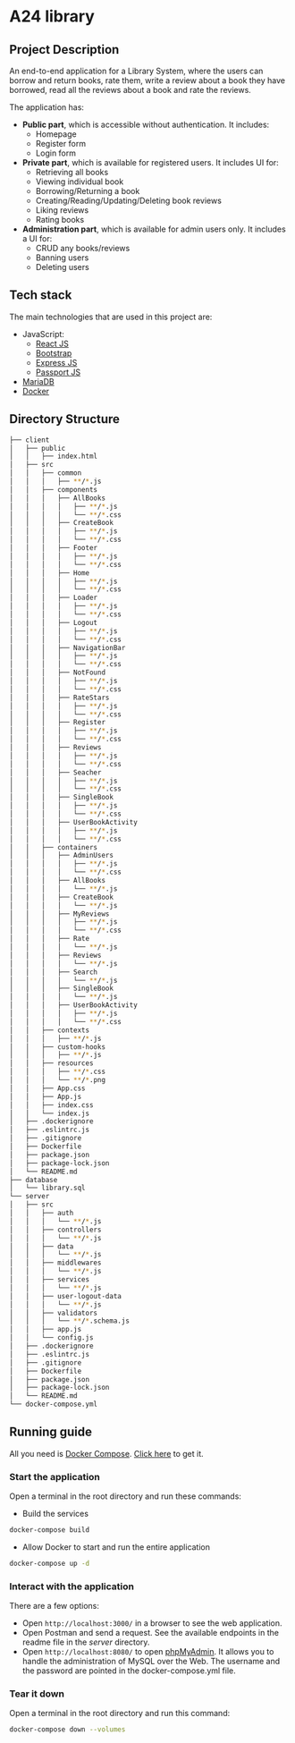 # A24 library

## Project Description

An end-to-end application for a Library System, where the users can borrow and return books, rate them, write a review about a book they have borrowed, read all the reviews about a book and rate the reviews.

The application has:

- **Public part**, which is accessible without authentication. It includes:
  - Homepage
  - Register form
  - Login form
- **Private part**, which is available for registered users. It includes UI for:
  - Retrieving all books
  - Viewing individual book
  - Borrowing/Returning a book
  - Creating/Reading/Updating/Deleting book reviews
  - Liking reviews
  - Rating books
- **Administration part**, which is available for admin users only. It includes a UI for:
  - CRUD any books/reviews
  - Banning users
  - Deleting users

## Tech stack

The main technologies that are used in this project are:

- JavaScript:
  - [React JS](https://reactjs.org/)
  - [Bootstrap](https://getbootstrap.com/)
  - [Express JS](https://expressjs.com/)
  - [Passport JS](https://www.passportjs.org/)
- [MariaDB](https://mariadb.org/)
- [Docker](https://www.docker.com/)

## Directory Structure

```bash
├── client
│   ├── public
│   │   ├── index.html
│   ├── src
│   │   ├── common
│   │   │   ├── **/*.js
│   │   ├── components
│   │   │   ├── AllBooks
│   │   │   │   ├── **/*.js
│   │   │   │   └── **/*.css
│   │   │   ├── CreateBook
│   │   │   │   ├── **/*.js
│   │   │   │   └── **/*.css
│   │   │   ├── Footer
│   │   │   │   ├── **/*.js
│   │   │   │   └── **/*.css
│   │   │   ├── Home
│   │   │   │   ├── **/*.js
│   │   │   │   └── **/*.css
│   │   │   ├── Loader
│   │   │   │   ├── **/*.js
│   │   │   │   └── **/*.css
│   │   │   ├── Logout
│   │   │   │   ├── **/*.js
│   │   │   │   └── **/*.css
│   │   │   ├── NavigationBar
│   │   │   │   ├── **/*.js
│   │   │   │   └── **/*.css
│   │   │   ├── NotFound
│   │   │   │   ├── **/*.js
│   │   │   │   └── **/*.css
│   │   │   ├── RateStars
│   │   │   │   ├── **/*.js
│   │   │   │   └── **/*.css
│   │   │   ├── Register
│   │   │   │   ├── **/*.js
│   │   │   │   └── **/*.css
│   │   │   ├── Reviews
│   │   │   │   ├── **/*.js
│   │   │   │   └── **/*.css
│   │   │   ├── Seacher
│   │   │   │   ├── **/*.js
│   │   │   │   └── **/*.css
│   │   │   ├── SingleBook
│   │   │   │   ├── **/*.js
│   │   │   │   └── **/*.css
│   │   │   ├── UserBookActivity
│   │   │   │   ├── **/*.js
│   │   │   │   └── **/*.css
│   │   ├── containers
│   │   │   ├── AdminUsers
│   │   │   │   ├── **/*.js
│   │   │   │   └── **/*.css
│   │   │   ├── AllBooks
│   │   │   │   └── **/*.js
│   │   │   ├── CreateBook
│   │   │   │   └── **/*.js
│   │   │   ├── MyReviews
│   │   │   │   ├── **/*.js
│   │   │   │   └── **/*.css
│   │   │   ├── Rate
│   │   │   │   └── **/*.js
│   │   │   ├── Reviews
│   │   │   │   └── **/*.js
│   │   │   ├── Search
│   │   │   │   └── **/*.js
│   │   │   ├── SingleBook
│   │   │   │   └── **/*.js
│   │   │   ├── UserBookActivity
│   │   │   │   ├── **/*.js
│   │   │   │   └── **/*.css
│   │   ├── contexts
│   │   │   ├── **/*.js
│   │   ├── custom-hooks
│   │   │   ├── **/*.js
│   │   ├── resources
│   │   │   ├── **/*.css
│   │   │   └── **/*.png
│   │   ├── App.css
│   │   ├── App.js
│   │   ├── index.css
│   │   └── index.js
│   ├── .dockerignore
│   ├── .eslintrc.js
│   ├── .gitignore
│   ├── Dockerfile
│   ├── package.json
│   ├── package-lock.json
│   └── README.md
├── database
│   └── library.sql
└── server
│   ├── src
│   │   ├── auth
│   │   │   └── **/*.js
│   │   ├── controllers
│   │   │   └── **/*.js
│   │   ├── data
│   │   │   └── **/*.js
│   │   ├── middlewares
│   │   │   └── **/*.js
│   │   ├── services
│   │   │   └── **/*.js
│   │   ├── user-logout-data
│   │   │   └── **/*.js
│   │   ├── validators
│   │   │   └── **/*.schema.js
│   │   ├── app.js
│   │   └── config.js
│   ├── .dockerignore
│   ├── .eslintrc.js
│   ├── .gitignore
│   ├── Dockerfile
│   ├── package.json
│   ├── package-lock.json
│   └── README.md
└── docker-compose.yml
```

## Running guide

All you need is [Docker Compose](https://docs.docker.com/compose/). [Click here](https://docs.docker.com/compose/install/#install-compose) to get it.

### Start the application

Open a terminal in the root directory and run these commands:

- Build the services

```sh
docker-compose build
```

- Allow Docker to start and run the entire application

```sh
docker-compose up -d
```

### Interact with the application

There are a few options:

- Open `http://localhost:3000/` in a browser to see the web application.
- Open Postman and send a request. See the available endpoints in the readme file in the _server_ directory.
- Open `http://localhost:8080/` to open [phpMyAdmin](https://www.phpmyadmin.net/). It allows you to handle the administration of MySQL over the Web. The username and the password are pointed in the docker-compose.yml file.

### Tear it down

Open a terminal in the root directory and run this command:

```sh
docker-compose down --volumes
```
